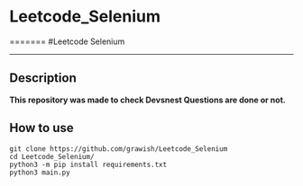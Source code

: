 
# Leetcode_Selenium
=======
#Leetcode Selenium
***
## Description

**This repository was made to check Devsnest Questions are done or not.**

## How to use

````
git clone https://github.com/grawish/Leetcode_Selenium
cd Leetcode_Selenium/
python3 -m pip install requirements.txt
python3 main.py
````
